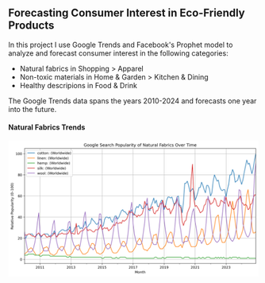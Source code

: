## Forecasting Consumer Interest in Eco-Friendly Products

In this project I use Google Trends and Facebook's Prophet model to analyze and forecast consumer interest in the following categories:

- Natural fabrics in Shopping > Apparel
- Non-toxic materials in Home & Garden > Kitchen & Dining
- Healthy descripions in Food & Drink

The Google Trends data spans the years 2010-2024 and forecasts one year into the future. 

#### Natural Fabrics Trends

![NaturalFabricsTrend](images/natural_fabrics_trend_plot.png)
